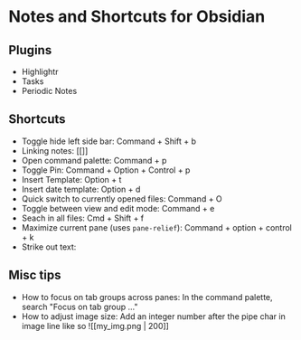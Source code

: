 # Notes and Shortcuts for Obsidian

## Plugins
- Highlightr
- Tasks
- Periodic Notes

## Shortcuts
- Toggle hide left side bar: Command + Shift + b
- Linking notes: [[]]
- Open command palette: Command + p
- Toggle Pin: Command + Option + Control + p
- Insert Template: Option + t
- Insert date template: Option + d
- Quick switch to currently opened files: Command + O
- Toggle between view and edit mode: Command + e
- Seach in all files: Cmd + Shift + f
- Maximize current pane (uses `pane-relief`): Command + option + control + k
- Strike out text: 

## Misc tips
- How to focus on tab groups across panes: In the command palette, search "Focus on tab group ..."
- How to adjust image size: Add an integer number after the pipe char in image line like so ![[my_img.png | 200]]
